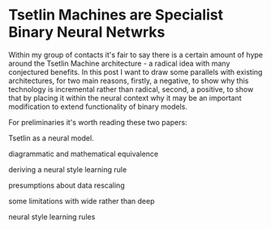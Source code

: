 # Tsetlin Machines are Specialist Binary Neural Netwrks

Within my group of contacts it's fair to say there is a certain amount of 
hype around the Tsetlin Machine architecture - a radical idea with many 
conjectured benefits. In this post I want to draw some parallels with 
existing architectures, for two main reasons, firstly, a negative, to 
show why this technology is incremental rather than radical, second, a positive,
to show that by placing it within the neural context why it may be an important
modification to extend functionality of binary models.

For preliminaries it's worth reading these two papers:


Tsetlin as a neural model.

diagrammatic and mathematical equivalence


deriving a neural style learning rule

presumptions about data rescaling 

some limitations with wide rather than deep 


neural style learning rules 
